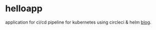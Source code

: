# helloapp
application for ci/cd pipeline for kubernetes using circleci &amp; helm [blog](https://www.velotio.com/engineering-blog/cicd-for-kubernetes-using-circleci-and-helm).
